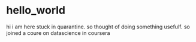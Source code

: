 # hello_world
hi i am here stuck in quarantine. so thought of doing something usefulf. so joined a coure on datascience in coursera
